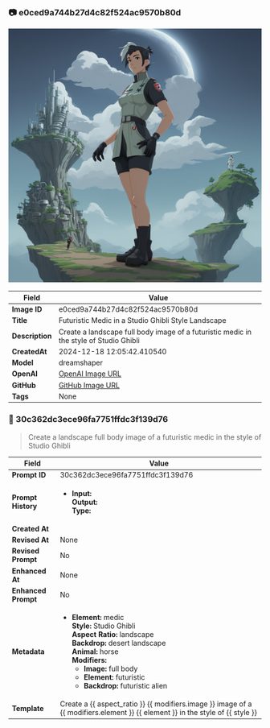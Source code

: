 

### 📷 e0ced9a744b27d4c82f524ac9570b80d 


![data.id](./e0ced9a744b27d4c82f524ac9570b80d.jpg)


| Field          | Value                                                                                                                     |
|----------------|---------------------------------------------------------------------------------------------------------------------------|
| **Image ID**             | e0ced9a744b27d4c82f524ac9570b80d                                                                                                             |
| **Title**           | Futuristic Medic in a Studio Ghibli Style Landscape                                                                                                       |
| **Description**           | Create a landscape full body image of a futuristic medic in the style of Studio Ghibli                                                                                                       |
| **CreatedAt**        | 2024-12-18 12:05:42.410540                                                                                                        |
| **Model**        | dreamshaper                                                                                                        |
| **OpenAI**         | [OpenAI Image URL](http://192.168.1.85:8081/generated-images/b642198700881.png)                                                                                |
| **GitHub**         | [GitHub Image URL](https://raw.githubusercontent.com/Caneta-Silva/weeb/refs/heads/main/images/e0ced9a744b27d4c82f524ac9570b80d/e0ced9a744b27d4c82f524ac9570b80d.jpg)                                                                                |
| **Tags**       | None                                                                                                                   |

### 📜 30c362dc3ece96fa7751ffdc3f139d76

> Create a landscape full body image of a futuristic medic in the style of Studio Ghibli

| Field          | Value                                                                                                                                                                      |
|----------------|----------------------------------------------------------------------------------------------------------------------------------------------------------------------------|
| **Prompt ID**  | 30c362dc3ece96fa7751ffdc3f139d76                                                                                                                                                            |
| **Prompt History** | <ul><li>**Input:**  <br> **Output:**  <br> **Type:** </li></ul> |
| **Created At** |                                                                                                                                                    |
| **Revised At** | None                                                                                                                                                   |
| **Revised Prompt** | No                                                                                                                                                                      |
| **Enhanced At** | None                                                                                                                                                  |
| **Enhanced Prompt** | No                                                                                                                                                                    |
| **Metadata**   | <ul><li>**Element:** medic <br> **Style:** Studio Ghibli <br> **Aspect Ratio:** landscape <br> **Backdrop:** desert landscape <br> **Animal:** horse <br> **Modifiers:**<ul><li>**Image:** full body</li><li>**Element:** futuristic</li><li>**Backdrop:** futuristic alien</li></ul></li></ul> |
| **Template**   | Create a {{ aspect_ratio }} {{ modifiers.image }} image of a {{ modifiers.element }} {{ element }} in the style of {{ style }}                                                                                                                                           |


